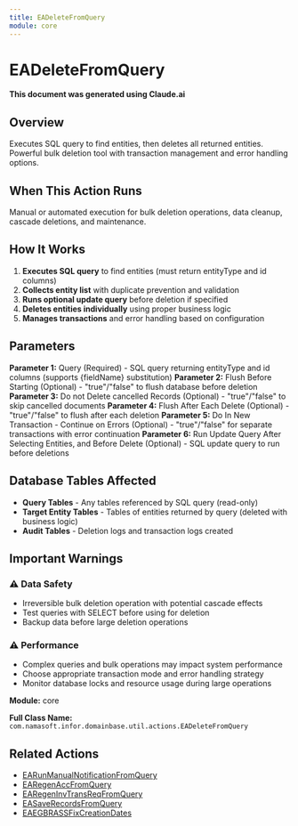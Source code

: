```yaml
---
title: EADeleteFromQuery
module: core
---
```



<div class='entity-flows'>

# EADeleteFromQuery

**This document was generated using Claude.ai**

## Overview

Executes SQL query to find entities, then deletes all returned entities. Powerful bulk deletion tool with transaction management and error handling options.

## When This Action Runs

Manual or automated execution for bulk deletion operations, data cleanup, cascade deletions, and maintenance.

## How It Works

1. **Executes SQL query** to find entities (must return entityType and id columns)
2. **Collects entity list** with duplicate prevention and validation
3. **Runs optional update query** before deletion if specified
4. **Deletes entities individually** using proper business logic
5. **Manages transactions** and error handling based on configuration

## Parameters

**Parameter 1:** Query (Required) - SQL query returning entityType and id columns (supports {fieldName} substitution)
**Parameter 2:** Flush Before Starting (Optional) - "true"/"false" to flush database before deletion
**Parameter 3:** Do not Delete cancelled Records (Optional) - "true"/"false" to skip cancelled documents
**Parameter 4:** Flush After Each Delete (Optional) - "true"/"false" to flush after each deletion
**Parameter 5:** Do In New Transaction - Continue on Errors (Optional) - "true"/"false" for separate transactions with error continuation
**Parameter 6:** Run Update Query After Selecting Entities, and Before Delete (Optional) - SQL update query to run before deletions

## Database Tables Affected

- **Query Tables** - Any tables referenced by SQL query (read-only)
- **Target Entity Tables** - Tables of entities returned by query (deleted with business logic)
- **Audit Tables** - Deletion logs and transaction logs created

## Important Warnings

### ⚠️ Data Safety
- Irreversible bulk deletion operation with potential cascade effects
- Test queries with SELECT before using for deletion
- Backup data before large deletion operations

### ⚠️ Performance
- Complex queries and bulk operations may impact system performance
- Choose appropriate transaction mode and error handling strategy
- Monitor database locks and resource usage during large operations

**Module:** core

**Full Class Name:** `com.namasoft.infor.domainbase.util.actions.EADeleteFromQuery`

## Related Actions

- [EARunManualNotificationFromQuery](EARunManualNotificationFromQuery.md)
- [EARegenAccFromQuery](EARegenAccFromQuery.md)
- [EARegenInvTransReqFromQuery](../supplychain/EARegenInvTransReqFromQuery.md)
- [EASaveRecordsFromQuery](EASaveRecordsFromQuery.md)
- [EAEGBRASSFixCreationDates](../supplychain/EAEGBRASSFixCreationDates.md)


</div>


